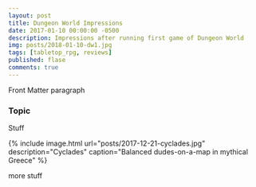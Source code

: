 ```yaml
---
layout: post
title: Dungeon World Impressions
date: 2017-01-10 00:00:00 -0500
description: Impressions after running first game of Dungeon World
img: posts/2018-01-10-dw1.jpg
tags: [tabletop_rpg, reviews]
published: flase
comments: true
---
```


Front Matter paragraph

### Topic

Stuff

{% include image.html url="posts/2017-12-21-cyclades.jpg" description="Cyclades" caption="Balanced dudes-on-a-map in mythical Greece" %}

more stuff




